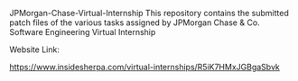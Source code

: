 JPMorgan-Chase-Virtual-Internship
This repository contains the submitted patch files of the various tasks assigned by JPMorgan Chase & Co. 
Software Engineering Virtual Internship

Website Link: 

https://www.insidesherpa.com/virtual-internships/R5iK7HMxJGBgaSbvk
